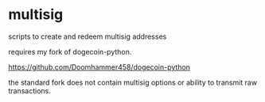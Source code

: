 multisig
========

scripts to create and redeem multisig addresses


requires my fork of dogecoin-python.

https://github.com/Doomhammer458/dogecoin-python

the standard fork does not contain multisig options or ability to transmit raw transactions.

